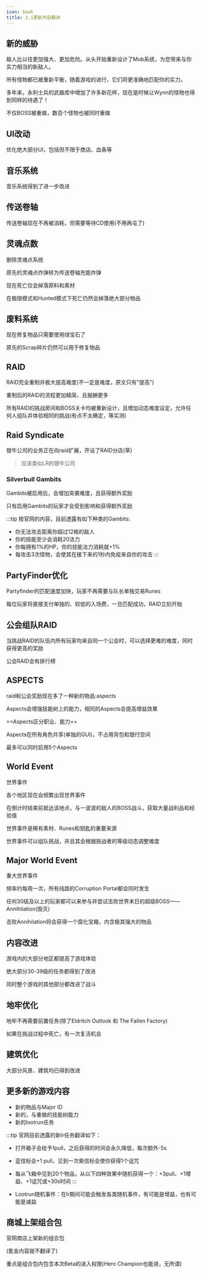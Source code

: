 ```yaml
---
icon: book
title: 2.1更新内容翻译
---
```


## 新的威胁


敌人比以往更加强大、更加危险。从头开始重新设计了Mob系统，为您带来与你实力相当的新敌人。

所有怪物都已被重新平衡，随着游戏的进行，它们将更准确地匹配你的实力。

多年来，永利士兵的武器库中增加了许多新花样，现在是时候让Wynn的怪物也得到同样的待遇了！

不仅BOSS被重做，数百个怪物也被同时重做

## UI改动


优化绝大部分UI，包括但不限于商店、血条等

## 音乐系统

音乐系统得到了进一步改进

## 传送卷轴

传送卷轴现在不再被消耗，但需要等待CD使用(不用再屯了)

## 灵魂点数

删除灵魂点系统

原先的灵魂点炸弹转为传送卷轴充能炸弹

现在死亡仅会掉落原料和素材

在极限模式和Hunted模式下死亡仍然会掉落绝大部分物品

## 废料系统

现在修复物品只需要使用绿宝石了

原先的Scrap碎片仍然可以用于修复物品

## RAID

RAID完全重制并极大提高难度(不一定是难度，原文只有"提高")

重制后的RAID的流程更加精简，且报酬更多

所有RAID的挑战房间和BOSS关卡均被重新设计，且增加动态难度设定，允许任何人组队并体验相同的挑战(有点不太确定，等实测)

## Raid Syndicate

银牛公司的业务正在向raid扩展，开设了RAID分店(草)

>应该类似LR的银牛公司

### Silverbull Gambits

Gambits被启用后，会增加突袭难度，且获得额外奖励

只有启用Gambits的玩家才会受到影响和获得额外奖励

:::tip
按官网的内容，目前透露有如下种类的Gambits:

+ 你无法攻击距离你超过12格的敌人
+ 你的技能至少会消耗20法力
+ 你每拥有1%的HP，你的技能法力消耗就+1%
+ 每攻击3次怪物，会使其在接下来的1秒内免疫来自你的攻击
:::

## PartyFinder优化

Partyfinder的匹配速度加快，玩家不再需要与队长单独交易Runes

每位玩家将直接支付单独的、较低的入场费，一旦匹配成功，RAID立刻开始

## 公会组队RAID

当挑战RAID的队伍内所有玩家均来自同一个公会时，可以选择更难的难度，同时获得更高的奖励

公会RAID会有排行榜

## ASPECTS

raid和公会奖励现在多了一种新的物品:aspects

Aspects会增强技能树上的能力，相同的Aspects会提高增益效果

==Aspects区分职业、能力==

Aspects在所有角色共享(单独的GUI)，不占用背包和银行空间

最多可以同时启用5个Aspects

## World Event

世界事件

各个地区现在会频繁出现世界事件

在倒计时结束前抵达该地点，与一波波的敌人的BOSS战斗，获取大量战利品和经验值

世界事件是稀有素材、Runes和钥匙的重要来源

世界事件可以组队挑战，并且其会根据挑战者的等级动态调整难度

## Major World Event

重大世界事件

频率约每周一次，所有线路的Corruption Portal都会同时发生

任何30级及以上的玩家都可以来参与并尝试击败世界末日的超级BOSS——Annihilation(毁灭)

击败Annihilation将会获得一个腐化宝箱，内含极其强大的物品

## 内容改进

游戏内的大部分地区都提高了游戏体验

绝大部分30-39级的任务都得到了改进

同时整个游戏的其他部分都改进了战斗

## 地牢优化

地牢不再需要前置任务(除了Eldritch Outlook 和 The Fallen Factory)

如果在挑战过程中死亡，有一次复活机会

## 建筑优化

大部分风景、建筑均已得到改进

## 更多新的游戏内容

+ 新的物品与Major ID
+ 新的，与重做的技能树能力
+ 新的lootrun任务

:::tip
官网目前透露的新lr任务翻译如下：

+ 打开箱子会给予1pull，之后获得的时间会永久降低，每次额外-5s
+ 蓝信标会+1 pull，见到一次紫信标会使你获得1个诅咒
+ 每从飞箱中见到20个物品，从以下四种效果中随机获得一个：+3pull、+1增益、+1诅咒或+30s时间
:::

+ Lootrun随机事件：在lr期间可能会触发各类随机事件，有可能是增益，也有可能是减益

## 商城上架组合包

官网商店上架新的组合包

(氪金内容就不翻译了)

重点是组合包内包含本次Beta的进入权限(Hero Champion也能进，无所谓)










